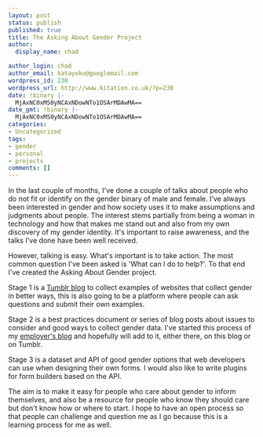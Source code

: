 ```yaml
---
layout: post
status: publish
published: true
title: The Asking About Gender Project
author:
  display_name: chad

author_login: chad
author_email: katayoku@googlemail.com
wordpress_id: 230
wordpress_url: http://www.kitation.co.uk/?p=230
date: !binary |-
  MjAxNC0xMS0yNCAxNDowNTo1OSArMDAwMA==
date_gmt: !binary |-
  MjAxNC0xMS0yNCAxNDowNTo1OSArMDAwMA==
categories:
- Uncategorized
tags:
- gender
- personal
- projects
comments: []
---
```

<p>In the last couple of months, I've done a couple of talks about people who do not fit or identify on the gender binary of male and female. I've always been interested in gender and how society uses it to make assumptions and judgments about people. The interest stems partially from being a woman in technology and how that makes me stand out and also from my own discovery of my gender identity. It's important to raise awareness, and the talks I've done have been well received.</p>
<p>However, talking is easy. What's important is to take action. The most common question I've been asked is 'What can I do to help?'. To that end I've created the Asking About Gender project.</p>
<p>Stage 1 is a <a href="http://askingaboutgender.tumblr.com" target="_blank">Tumblr blog</a> to collect examples of websites that collect gender in better ways, this is also going to be a platform where people can ask questions and submit their own examples.</p>
<p>Stage 2 is a best practices document or series of blog posts about issues to consider and good ways to collect gender data. I've started this process of my <a href="http://www.yoomee.com/how-to-ask-about-gender" target="_blank">employer's blog</a> and hopefully will add to it, either there, on this blog or on Tumblr.</p>
<p>Stage 3 is a dataset and API of good gender options that web developers can use when designing their own forms. I would also like to write plugins for form builders based on the API.</p>
<p>The aim is to make it easy for people who care about gender to inform themselves, and also be a resource for people who know they should care but don't know how or where to start. I hope to have an open process so that people can challenge and question me as I go because this is a learning process for me as well.</p>
